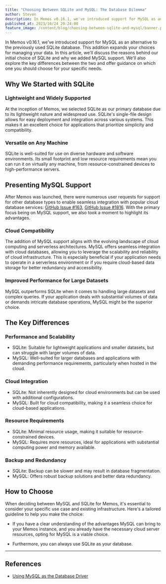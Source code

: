 ```yaml
---
title: "Choosing Between SQLite and MySQL: The Database Dilemma"
author: Steven
description: In Memos v0.16.1, we've introduced support for MySQL as an alternative to the previously used SQLite database. This addition expands your choices for managing your data. In this article, we'll discuss the reasons behind our initial choice of SQLite and why we added MySQL support.
published_at: 2023/10/24 20:24:00
feature_image: /content/blog/choosing-between-sqlite-and-mysql/banner.png
---
```


In Memos v0.16.1, we've introduced support for MySQL as an alternative to the previously used SQLite database. This addition expands your choices for managing your data. In this article, we'll discuss the reasons behind our initial choice of SQLite and why we added MySQL support. We'll also explore the key differences between the two and offer guidance on which one you should choose for your specific needs.

## Why We Started with SQLite

### Lightweight and Widely Supported

At the inception of Memos, we selected SQLite as our primary database due to its lightweight nature and widespread use. SQLite's single-file design allows for easy deployment and integration across various systems. This makes it an excellent choice for applications that prioritize simplicity and compatibility.

### Versatile on Any Machine

SQLite is well-suited for use on diverse hardware and software environments. Its small footprint and low resource requirements mean you can run it on virtually any machine, from resource-constrained devices to high-performance servers.

## Presenting MySQL Support

After Memos was launched, there were numerous user requests for support for other database types to enable seamless integration with popular cloud database services: [GitHub Issue #163](https://github.com/usememos/memos/issues/163), [GitHub Issue #1816](https://github.com/usememos/memos/issues/1816). With the primary focus being on MySQL support, we also took a moment to highlight its advantages.

### Cloud Compatibility

The addition of MySQL support aligns with the evolving landscape of cloud computing and serverless architectures. MySQL offers seamless integration with cloud databases, allowing you to leverage the scalability and reliability of cloud infrastructure. This is especially beneficial if your application needs to operate in a serverless environment or if you require cloud-based data storage for better redundancy and accessibility.

### Improved Performance for Large Datasets

MySQL outperforms SQLite when it comes to handling large datasets and complex queries. If your application deals with substantial volumes of data or demands intricate database operations, MySQL might be the superior choice.

## The Key Differences

### Performance and Scalability

- SQLite: Suitable for lightweight applications and smaller datasets, but can struggle with larger volumes of data.
- MySQL: Well-suited for larger databases and applications with demanding performance requirements, particularly when hosted in the cloud.

### Cloud Integration

- SQLite: Not inherently designed for cloud environments but can be used with additional configurations.
- MySQL: Built for cloud compatibility, making it a seamless choice for cloud-based applications.

### Resource Requirements

- SQLite: Minimal resource usage, making it suitable for resource-constrained devices.
- MySQL: Requires more resources, ideal for applications with substantial computing power and memory available.

### Backup and Redundancy

- SQLite: Backup can be slower and may result in database fragmentation.
- MySQL: Offers robust backup solutions and better data redundancy.

## How to Choose

When deciding between MySQL and SQLite for Memos, it's essential to consider your specific use case and existing infrastructure. Here's a tailored guideline to help you make the choice:

- If you have a clear understanding of the advantages MySQL can bring to your Memos instance, and you already have the necessary cloud server resources, opting for MySQL is a viable choice.

- Furthermore, you can always use SQLite as your database.

---

## References

- [Using MySQL as the Database Driver](/docs/get-started/mysql)

